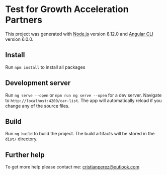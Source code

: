 # Test for Growth Acceleration Partners

This project was generated with [Node.js](https://nodejs.org/en/) version 8.12.0 and [Angular CLI](https://angular.io/guide/quickstart) version 6.0.0.

## Install

Run `npm install` to install all packages

## Development server

Run `ng serve --open` or `npm run ng serve --open` for a dev server. Navigate to `http://localhost:4200/car-list`. The app will automatically reload if you change any of the source files.

## Build

Run `ng build` to build the project. The build artifacts will be stored in the `dist/` directory.

## Further help

To get more help please contact me: cristianperez@outlook.com
